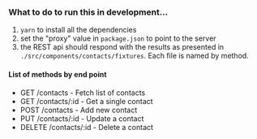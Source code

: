 ### What to do to run this in development...

1. `yarn` to install all the dependencies
2. set the "proxy" value in `package.json` to point to the server
3. the REST api should respond with the results as presented in `./src/components/contacts/fixtures`. Each file is named by method.

#### List of methods by end point
 * GET /contacts - Fetch list of contacts
 * GET /contacts/:id - Get a single contact
 * POST /contacts - Add new contact
 * PUT /contacts/:id - Update a contact
 * DELETE /contacts/:id - Delete a contact


